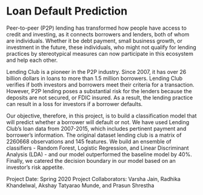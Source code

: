 # Loan Default Prediction

Peer-to-peer (P2P) lending has transformed how people have access to credit and investing, as it connects borrowers and lenders, both of whom are individuals. Whether it be debt payment, small business growth, or investment in the future, these individuals, who might not qualify for lending practices by stereotypical measures can now participate in this ecosystem and help each other.

Lending Club is a pioneer in the P2P industry. Since 2007, it has over 26 billion dollars in loans to more than 1.5 million borrowers. Lending Club verifies if both investors and borrowers meet their criteria for a transaction. However, P2P lending poses a substantial risk for the lenders because the deposits are not secured, or FDIC insured. As a result, the lending practice can result in a loss for investors if a borrower defaults.

Our objective, therefore, in this project, is to build a classification model that will predict whether a borrower will default or not. We have used Lending Club’s loan data from 2007-2015, which includes pertinent payment and borrower’s information. The original dataset lending club is a matrix of 2260668 observations and 145 features. We build an ensemble of classifiers - Random Forest, Logistic Regression, and Linear Discriminant Analysis (LDA) - and our model outperformed the baseline model by 40%. Finally, we catered the decision boundary in our model based on an investor’s risk appetite.

Project Date: Spring 2020
Project Collaborators: Varsha Jain, Radhika Khandelwal, Akshay Tatyarao Munde, and Prasun Shrestha

